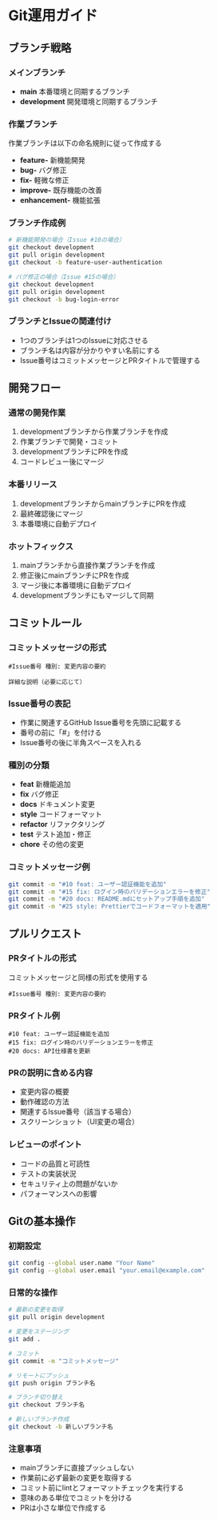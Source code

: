 # Git運用ガイド

## ブランチ戦略

### メインブランチ

- **main** 本番環境と同期するブランチ
- **development** 開発環境と同期するブランチ

### 作業ブランチ

作業ブランチは以下の命名規則に従って作成する

- **feature-** 新機能開発
- **bug-** バグ修正
- **fix-** 軽微な修正
- **improve-** 既存機能の改善
- **enhancement-** 機能拡張

### ブランチ作成例

```bash
# 新機能開発の場合（Issue #10の場合）
git checkout development
git pull origin development
git checkout -b feature-user-authentication

# バグ修正の場合（Issue #15の場合）
git checkout development
git pull origin development
git checkout -b bug-login-error
```

### ブランチとIssueの関連付け

- 1つのブランチは1つのIssueに対応させる
- ブランチ名は内容が分かりやすい名前にする
- Issue番号はコミットメッセージとPRタイトルで管理する

## 開発フロー

### 通常の開発作業

1. developmentブランチから作業ブランチを作成
2. 作業ブランチで開発・コミット
3. developmentブランチにPRを作成
4. コードレビュー後にマージ

### 本番リリース

1. developmentブランチからmainブランチにPRを作成
2. 最終確認後にマージ
3. 本番環境に自動デプロイ

### ホットフィックス

1. mainブランチから直接作業ブランチを作成
2. 修正後にmainブランチにPRを作成
3. マージ後に本番環境に自動デプロイ
4. developmentブランチにもマージして同期

## コミットルール

### コミットメッセージの形式

```text
#Issue番号 種別: 変更内容の要約

詳細な説明（必要に応じて）
```

### Issue番号の表記

- 作業に関連するGitHub Issue番号を先頭に記載する
- 番号の前に「#」を付ける
- Issue番号の後に半角スペースを入れる

### 種別の分類

- **feat** 新機能追加
- **fix** バグ修正
- **docs** ドキュメント変更
- **style** コードフォーマット
- **refactor** リファクタリング
- **test** テスト追加・修正
- **chore** その他の変更

### コミットメッセージ例

```bash
git commit -m "#10 feat: ユーザー認証機能を追加"
git commit -m "#15 fix: ログイン時のバリデーションエラーを修正"
git commit -m "#20 docs: README.mdにセットアップ手順を追加"
git commit -m "#25 style: Prettierでコードフォーマットを適用"
```

## プルリクエスト

### PRタイトルの形式

コミットメッセージと同様の形式を使用する

```text
#Issue番号 種別: 変更内容の要約
```

### PRタイトル例

```text
#10 feat: ユーザー認証機能を追加
#15 fix: ログイン時のバリデーションエラーを修正
#20 docs: API仕様書を更新
```

### PRの説明に含める内容

- 変更内容の概要
- 動作確認の方法
- 関連するIssue番号（該当する場合）
- スクリーンショット（UI変更の場合）

### レビューのポイント

- コードの品質と可読性
- テストの実装状況
- セキュリティ上の問題がないか
- パフォーマンスへの影響

## Gitの基本操作

### 初期設定

```bash
git config --global user.name "Your Name"
git config --global user.email "your.email@example.com"
```

### 日常的な操作

```bash
# 最新の変更を取得
git pull origin development

# 変更をステージング
git add .

# コミット
git commit -m "コミットメッセージ"

# リモートにプッシュ
git push origin ブランチ名

# ブランチ切り替え
git checkout ブランチ名

# 新しいブランチ作成
git checkout -b 新しいブランチ名
```

### 注意事項

- mainブランチに直接プッシュしない
- 作業前に必ず最新の変更を取得する
- コミット前にlintとフォーマットチェックを実行する
- 意味のある単位でコミットを分ける
- PRは小さな単位で作成する
